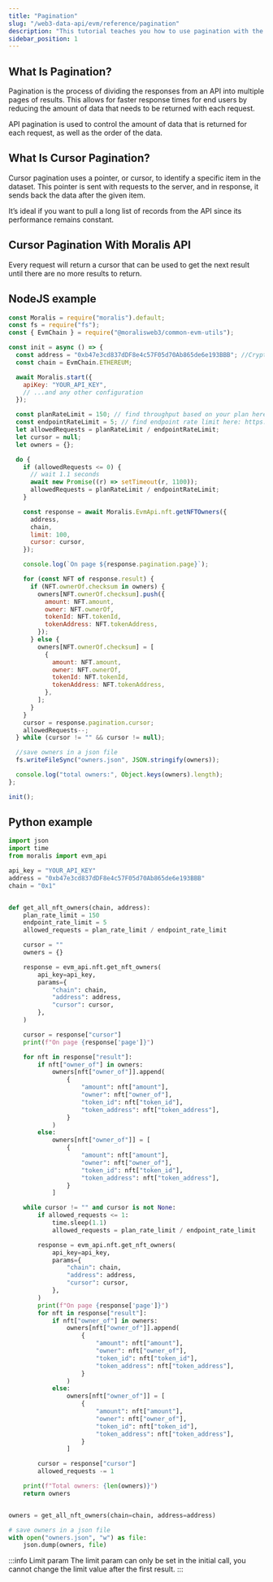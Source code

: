```yaml
---
title: "Pagination"
slug: "/web3-data-api/evm/reference/pagination"
description: "This tutorial teaches you how to use pagination with the Moralis Web3 API."
sidebar_position: 1
---
```


## What Is Pagination?

Pagination is the process of dividing the responses from an API into multiple pages of results. This allows for faster response times for end users by reducing the amount of data that needs to be returned with each request.

API pagination is used to control the amount of data that is returned for each request, as well as the order of the data.

## What Is Cursor Pagination?

Cursor pagination uses a pointer, or cursor, to identify a specific item in the dataset. This pointer is sent with requests to the server, and in response, it sends back the data after the given item.

It’s ideal if you want to pull a long list of records from the API since its performance remains constant.

## Cursor Pagination With Moralis API

Every request will return a cursor that can be used to get the next result until there are no more results to return.

## NodeJS example

```javascript
const Moralis = require("moralis").default;
const fs = require("fs");
const { EvmChain } = require("@moralisweb3/common-evm-utils");

const init = async () => {
  const address = "0xb47e3cd837dDF8e4c57F05d70Ab865de6e193BBB"; //Cryptopunks contract address
  const chain = EvmChain.ETHEREUM;

  await Moralis.start({
    apiKey: "YOUR_API_KEY",
    // ...and any other configuration
  });

  const planRateLimit = 150; // find throughput based on your plan here: https://moralis.io/pricing/#compare
  const endpointRateLimit = 5; // find endpoint rate limit here: https://docs.moralis.io/web3-data-api/evm/reference/compute-units-cu#rate-limit-cost
  let allowedRequests = planRateLimit / endpointRateLimit;
  let cursor = null;
  let owners = {};

  do {
    if (allowedRequests <= 0) {
      // wait 1.1 seconds
      await new Promise((r) => setTimeout(r, 1100));
      allowedRequests = planRateLimit / endpointRateLimit;
    }

    const response = await Moralis.EvmApi.nft.getNFTOwners({
      address,
      chain,
      limit: 100,
      cursor: cursor,
    });

    console.log(`On page ${response.pagination.page}`);

    for (const NFT of response.result) {
      if (NFT.ownerOf.checksum in owners) {
        owners[NFT.ownerOf.checksum].push({
          amount: NFT.amount,
          owner: NFT.ownerOf,
          tokenId: NFT.tokenId,
          tokenAddress: NFT.tokenAddress,
        });
      } else {
        owners[NFT.ownerOf.checksum] = [
          {
            amount: NFT.amount,
            owner: NFT.ownerOf,
            tokenId: NFT.tokenId,
            tokenAddress: NFT.tokenAddress,
          },
        ];
      }
    }
    cursor = response.pagination.cursor;
    allowedRequests--;
  } while (cursor != "" && cursor != null);

  //save owners in a json file
  fs.writeFileSync("owners.json", JSON.stringify(owners));

  console.log("total owners:", Object.keys(owners).length);
};

init();
```

## Python example

```python
import json
import time
from moralis import evm_api

api_key = "YOUR_API_KEY"
address = "0xb47e3cd837dDF8e4c57F05d70Ab865de6e193BBB"
chain = "0x1"


def get_all_nft_owners(chain, address):
    plan_rate_limit = 150
    endpoint_rate_limit = 5
    allowed_requests = plan_rate_limit / endpoint_rate_limit

    cursor = ""
    owners = {}

    response = evm_api.nft.get_nft_owners(
        api_key=api_key,
        params={
            "chain": chain,
            "address": address,
            "cursor": cursor,
        },
    )

    cursor = response["cursor"]
    print(f"On page {response['page']}")

    for nft in response["result"]:
        if nft["owner_of"] in owners:
            owners[nft["owner_of"]].append(
                {
                    "amount": nft["amount"],
                    "owner": nft["owner_of"],
                    "token_id": nft["token_id"],
                    "token_address": nft["token_address"],
                }
            )
        else:
            owners[nft["owner_of"]] = [
                {
                    "amount": nft["amount"],
                    "owner": nft["owner_of"],
                    "token_id": nft["token_id"],
                    "token_address": nft["token_address"],
                }
            ]

    while cursor != "" and cursor is not None:
        if allowed_requests <= 1:
            time.sleep(1.1)
            allowed_requests = plan_rate_limit / endpoint_rate_limit

        response = evm_api.nft.get_nft_owners(
            api_key=api_key,
            params={
                "chain": chain,
                "address": address,
                "cursor": cursor,
            },
        )
        print(f"On page {response['page']}")
        for nft in response["result"]:
            if nft["owner_of"] in owners:
                owners[nft["owner_of"]].append(
                    {
                        "amount": nft["amount"],
                        "owner": nft["owner_of"],
                        "token_id": nft["token_id"],
                        "token_address": nft["token_address"],
                    }
                )
            else:
                owners[nft["owner_of"]] = [
                    {
                        "amount": nft["amount"],
                        "owner": nft["owner_of"],
                        "token_id": nft["token_id"],
                        "token_address": nft["token_address"],
                    }
                ]

        cursor = response["cursor"]
        allowed_requests -= 1

    print(f"Total owners: {len(owners)}")
    return owners


owners = get_all_nft_owners(chain=chain, address=address)

# save owners in a json file
with open("owners.json", "w") as file:
    json.dump(owners, file)
```

:::info Limit param
The limit param can only be set in the initial call, you cannot change the limit value after the first result.
:::
